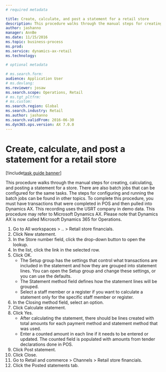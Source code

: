 ```yaml
--- 
# required metadata 
 
title: Create, calculate, and post a statement for a retail store
description: This procedure walks through the manual steps for creating, calculating, and posting a statement for a store. 
author: jashanno
manager: AnnBe 
ms.date: 11/15/2016
ms.topic: business-process 
ms.prod:  
ms.service: dynamics-ax-retail 
ms.technology:  
 
# optional metadata 
 
# ms.search.form:   
audience: Application User 
# ms.devlang:  
ms.reviewer: josaw
ms.search.scope: Operations, Retail 
# ms.tgt_pltfrm:  
# ms.custom:  
ms.search.region: Global
ms.search.industry: Retail
ms.author: jashanno
ms.search.validFrom: 2016-06-30 
ms.dyn365.ops.version: AX 7.0.0 
---
```

# Create, calculate, and post a statement for a retail store

[!include[task guide banner](../includes/task-guide-banner.md)]

This procedure walks through the manual steps for creating, calculating, and posting a statement for a store. There are also batch jobs that can be configured for the same tasks. The steps for configuring and running the batch jobs can be found in other topics. To complete this procedure, you must have transactions that were completed in POS and then pulled into Dynamics AX. This recording uses the USRT company in demo data. This procedure may refer to Microsoft Dynamics AX. Please note that Dynamics AX is now called Microsoft Dynamics 365 for Operations.

1. Go to All workspaces > .. > Retail store financials.
2. Click New statement.
3. In the Store number field, click the drop-down button to open the lookup.
4. In the list, click the link in the selected row.
5. Click OK.
    * The Setup group has the settings that control what transactions are included in the statement and how they are grouped into statement lines. You can open the Setup group and change these settings, or you can use the defaults.  
    * The Statement method field defines how the statement lines will be grouped.  
    * Select a staff member or a register if you want to calculate a statement only for the specific staff member or register.  
6. In the Closing method field, select an option.
7. Click Calculate statement.
8. Click Yes.
    * After calculating the statement, there should be lines created with total amounts for each payment method and statement method that was used.  
    * Enter a counted amount in each line if it needs to be entered or updated. The counted field is populated with amounts from tender declarations done in POS.  
9. Click Post statement.
10. Click Close.
11. Go to Retail and commerce > Channels > Retail store financials.
12. Click the Posted statements tab.

